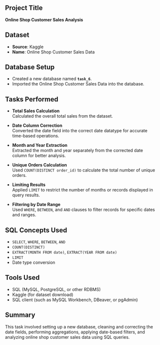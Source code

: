 
## Project Title
**Online Shop Customer Sales Analysis**

## Dataset
- **Source**: Kaggle
- **Name**: Online Shop Customer Sales Data

## Database Setup
- Created a new database named **`task_6`**.
- Imported the Online Shop Customer Sales Data into the database.

## Tasks Performed
- **Total Sales Calculation**  
  Calculated the overall total sales from the dataset.

- **Date Column Correction**  
  Converted the date field into the correct date datatype for accurate time-based operations.

- **Month and Year Extraction**  
  Extracted the month and year separately from the corrected date column for better analysis.

- **Unique Orders Calculation**  
  Used `COUNT(DISTINCT order_id)` to calculate the total number of unique orders.

- **Limiting Results**  
  Applied `LIMIT` to restrict the number of months or records displayed in query results.

- **Filtering by Date Range**  
  Used `WHERE`, `BETWEEN`, and `AND` clauses to filter records for specific dates and ranges.

## SQL Concepts Used
- `SELECT`, `WHERE`, `BETWEEN`, `AND`
- `COUNT(DISTINCT)`
- `EXTRACT(MONTH FROM date)`, `EXTRACT(YEAR FROM date)`
- `LIMIT`
- Date type conversion

## Tools Used
- SQL (MySQL, PostgreSQL, or other RDBMS)
- Kaggle (for dataset download)
- SQL client (such as MySQL Workbench, DBeaver, or pgAdmin)

## Summary
This task involved setting up a new database, cleaning and correcting the date fields, performing aggregations, applying date-based filters, and analyzing online shop customer sales data using SQL queries.

